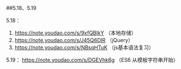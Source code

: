 ##5.18、5.19

5.18：  
1. https://note.youdao.com/s/9xfQBIkY （本地存储）
2. https://note.youdao.com/s/J45Q6DlR （jQuery）
3. https://note.youdao.com/s/NBsqHTuK （js基本语法复习）
   
5.19：
https://note.youdao.com/s/DGEVhk6g    （ES6 从模板字符串开始）